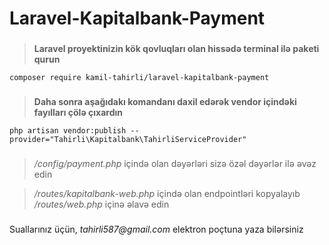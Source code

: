 # Laravel-Kapitalbank-Payment


###
>**Laravel proyektinizin kök qovluqları olan hissədə terminal ilə paketi qurun**

```
composer require kamil-tahirli/laravel-kapitalbank-payment
```

###

>**Daha sonra aşağıdakı komandanı daxil edərək vendor içindəki fayılları çölə çıxardın**


```
php artisan vendor:publish --provider="Tahirli\Kapitalbank\TahirliServiceProvider"
```

###

>_/config/payment.php_ içində olan dəyərləri sizə özəl dəyərlər ilə əvəz edin

>_/routes/kapitalbank-web.php_ içində olan endpointləri kopyalayıb _/routes/web.php_ içinə əlavə edin


###
Suallarınız üçün, _tahirli587@gmail.com_ elektron poçtuna yaza bilərsiniz


